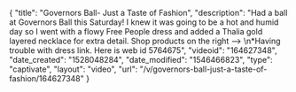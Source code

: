 {
    "title": "Governors Ball- Just a Taste of Fashion",
    "description": "Had a ball at Governors Ball this Saturday! I knew it was going to be a hot and humid day so I went with a flowy Free People dress and added a Thalia gold layered necklace for extra detail. Shop products on the right --> \n*Having trouble with dress link. Here is web id 5764675",
    "videoid": "164627348",
    "date_created": "1528048284",
    "date_modified": "1546466823",
    "type": "captivate",
    "layout": "video",
    "url": "\/v\/governors-ball-just-a-taste-of-fashion\/164627348"
}